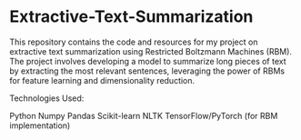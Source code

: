 # Extractive-Text-Summarization
This repository contains the code and resources for my project on extractive text summarization using Restricted Boltzmann Machines (RBM). The project involves developing a model to summarize long pieces of text by extracting the most relevant sentences, leveraging the power of RBMs for feature learning and dimensionality reduction.  

Technologies Used:

Python
Numpy
Pandas
Scikit-learn
NLTK
TensorFlow/PyTorch (for RBM implementation)
